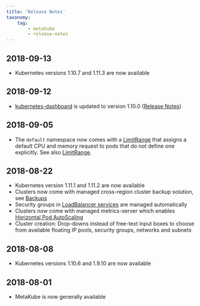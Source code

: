 ```yaml
---
title: 'Release Notes'
taxonomy:
    tag:
        - metakube
        - release-notes
---
```

## 2018-09-13

* Kubernetes versions 1.10.7 and 1.11.3 are now available


## 2018-09-12

* [kubernetes-dashboard](../../02.Documentation/04.kubernetes-dashboard/default.en.md) is updated to version 1.10.0 ([Release Notes](https://github.com/kubernetes/dashboard/releases/tag/v1.10.0))

## 2018-09-05

* The `default` namespace now comes with a [LimitRange](https://kubernetes.io/docs/tasks/administer-cluster/manage-resources/memory-default-namespace/)
  that assigns a default CPU and memory request to pods that do not define one explicitly. See also [LimitRange](../../02.Documentation/07.kubernetes-limitrange/default.en.md).

## 2018-08-22

* Kubernetes version 1.11.1 and 1.11.2 are now available
* Clusters now come with managed cross-region cluster backup solution, see [Backups](../../02.Documentation/06.backups/default.en.md)
* Security groups in [LoadBalancer services](../../03.Tutorials/13.create-a-load-balancer/default.en.md) are managed automatically
* Clusters now come with managed metrics-server which enables [Horizontal Pod AutoScaling](../../03.Tutorials/19.use-horizontal-pod-autoscaling/default.en.md)
* Cluster creation: Drop-downs instead of free-text input boxes to choose from available floating IP pools, security groups, networks and subnets

## 2018-08-08

* Kubernetes versions 1.10.6 and 1.9.10 are now available

## 2018-08-01

* MetaKube is now generally available
